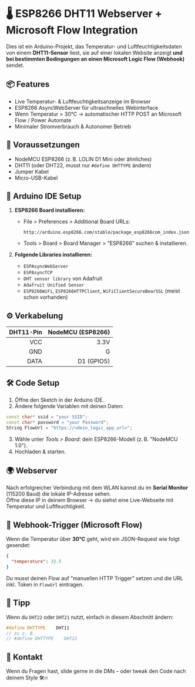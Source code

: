 # 🌡️ ESP8266 DHT11 Webserver + Microsoft Flow Integration

Dies ist ein Arduino-Projekt, das Temperatur- und Luftfeuchtigkeitsdaten von einem **DHT11-Sensor** liest, sie auf einer lokalen Website anzeigt **und bei bestimmten Bedingungen an einen Microsoft Logic Flow (Webhook)** sendet.

## 📦 Features

- Live Temperatur- & Luftfeuchtigkeitsanzeige im Browser
- ESP8266 AsyncWebServer für ultraschnelles Webinterface
- Wenn Temperatur > 30°C → automatischer HTTP POST an Microsoft Flow / Power Automate
- Minimaler Stromverbrauch & Autonomer Betrieb

## 🧠 Voraussetzungen

- NodeMCU ESP8266 (z. B. LOLIN D1 Mini oder ähnliches)
- DHT11 (oder DHT22, musst nur `#define DHTTYPE` ändern)
- Jumper Kabel
- Micro-USB-Kabel

## 🔧 Arduino IDE Setup

1. **ESP8266 Board installieren:**
   - File > Preferences > Additional Board URLs:
     ```
     http://arduino.esp8266.com/stable/package_esp8266com_index.json
     ```
   - Tools > Board > Board Manager > "ESP8266" suchen & installieren.

2. **Folgende Libraries installieren:**
   - `ESPAsyncWebServer`
   - `ESPAsyncTCP`
   - `DHT sensor library` von Adafruit
   - `Adafruit Unified Sensor`
   - `ESP8266WiFi`, `ESP8266HTTPClient`, `WiFiClientSecureBearSSL` (meist schon vorhanden)

## ⚙️ Verkabelung

| DHT11-Pin | NodeMCU (ESP8266) |
|----------:|------------------:|
| VCC       | 3.3V              |
| GND       | G                 |
| DATA      | D1 (GPIO5)        |

## 🛠️ Code Setup

1. Öffne den Sketch in der Arduino IDE.
2. Ändere folgende Variablen mit deinen Daten:

```cpp
const char* ssid = "your SSID";
const char* password = "your Password";
String FlowUrl = "https://<dein_logic_app_url>";
```

3. Wähle unter *Tools > Board*: dein ESP8266-Modell (z. B. "NodeMCU 1.0").
4. Hochladen & starten.

## 🌍 Webserver

Nach erfolgreicher Verbindung mit dem WLAN kannst du im **Serial Monitor** (115200 Baud) die lokale IP-Adresse sehen.  
Öffne diese IP in deinem Browser → du siehst eine Live-Webseite mit Temperatur und Luftfeuchtigkeit.

## 🔄 Webhook-Trigger (Microsoft Flow)

Wenn die Temperatur über **30°C** geht, wird ein JSON-Request wie folgt gesendet:

```json
{
  "temperature": 32.5
}
```

Du musst deinen Flow auf "manuellen HTTP Trigger" setzen und die URL inkl. Token in `FlowUrl` eintragen.

## 🧠 Tipp

Wenn du `DHT22` oder `DHT21` nutzt, einfach in diesem Abschnitt ändern:

```cpp
#define DHTTYPE    DHT11
// zu z. B.
// #define DHTTYPE    DHT22
```

## 💬 Kontakt

Wenn du Fragen hast, slide gerne in die DMs – oder tweak den Code nach deinem Style 🛠️🔥
